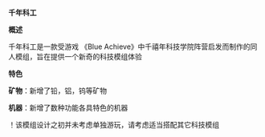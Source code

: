 ******千年科工******

****概述****

  千年科工是一款受游戏 《Blue Achieve》中千禧年科技学院阵营启发而制作的同人模组，旨在提供一个新奇的科技模组体验

****特色****

  **矿物**：新增了铅，铝，钨等矿物

  **机器**：新增了数种功能各具特色的机器



！该模组设计之初并未考虑单独游玩，请考虑适当搭配其它科技模组
